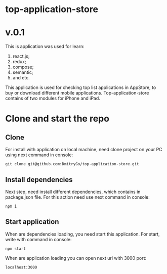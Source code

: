 # top-application-store
v.0.1
=====

This is application was used for learn:
1) react.js;
2) redux;
3) compose;
4) semantic;
5) and etc.

This application is used for checking top list applications 
in AppStore, to buy or download different mobile applications. 
Top-application-store contains of two modules for iPhone and iPad.

Clone and start the repo
==============
Clone
-----
For install with application on local machine, need clone
project on your PC using next command in console:

    git clone git@github.com:DmitryGo/top-application-store.git
    
Install dependencies
--------------------
Next step, need install different dependencies, which contains in
package.json file. For this action need use next command in console:

    npm i
    
Start application
-----------------
When are dependencies loading, you need start this application.
For start, write with command in console:

    npm start

When are application loading you can open next url with 3000 port:

    localhost:3000  
    
